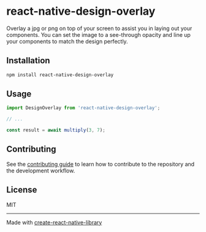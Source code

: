 # react-native-design-overlay

Overlay a jpg or png on top of your screen to assist you in laying out your components. You can set the image to a see-through opacity and line up your components to match the design perfectly.

## Installation

```sh
npm install react-native-design-overlay
```

## Usage

```js
import DesignOverlay from 'react-native-design-overlay';

// ...

const result = await multiply(3, 7);
```

## Contributing

See the [contributing guide](CONTRIBUTING.md) to learn how to contribute to the repository and the development workflow.

## License

MIT

---

Made with [create-react-native-library](https://github.com/callstack/react-native-builder-bob)
